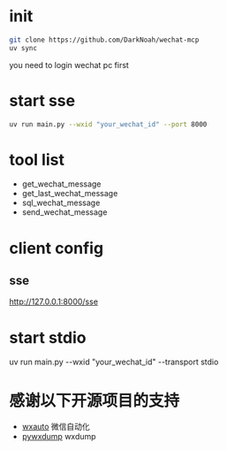 # init
```bash
git clone https://github.com/DarkNoah/wechat-mcp
uv sync
```
you need to login wechat pc first

# start sse
```bash
uv run main.py --wxid "your_wechat_id" --port 8000
```

# tool list
- get_wechat_message
- get_last_wechat_message
- sql_wechat_message
- send_wechat_message
  
# client config
## sse
http://127.0.0.1:8000/sse

# start stdio
uv run main.py --wxid "your_wechat_id" --transport stdio

# 感谢以下开源项目的支持
- [wxauto](https://github.com/cluic/wxauto) 微信自动化
- [pywxdump](https://github.com/xaoyaoo/PyWxDump) wxdump